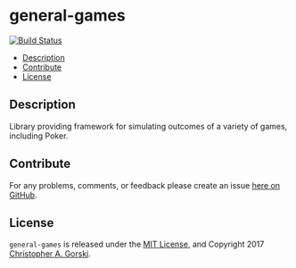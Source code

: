 general-games
=============

[![Build Status](https://travis-ci.org/cgorski/general-games.svg?branch=master)](https://travis-ci.org/cgorski/general-games)

* [Description](#description)
* [Contribute](#contribute)
* [License](#license)

## Description

Library providing framework for simulating outcomes of a variety of games, including Poker.


## Contribute

For any problems, comments, or feedback please create an issue [here on GitHub](https://github.com/cgorski/general-games/issues).


## License

`general-games` is released under the [MIT License](https://opensource.org/licenses/MIT), and Copyright 2017 [Christopher A. Gorski](http://www.cgorski.org/).

